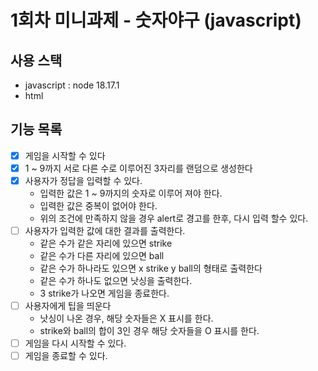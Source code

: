 # 1회차 미니과제 - 숫자야구 (javascript)

## 사용 스택

- javascript : node 18.17.1
- html

## 기능 목록

- [x] 게임을 시작할 수 있다
- [x] 1 ~ 9까지 서로 다른 수로 이루어진 3자리를 랜덤으로 생성한다
- [x] 사용자가 정답을 입력할 수 있다.
  - 입력한 값은 1 ~ 9까지의 숫자로 이루어 져야 한다.
  - 입력한 값은 중복이 없어야 한다.
  - 위의 조건에 만족하지 않을 경우 alert로 경고를 한후, 다시 입력 할수 있다.
- [ ] 사용자가 입력한 값에 대한 결과를 출력한다.
  - 같은 수가 같은 자리에 있으면 strike
  - 같은 수가 다른 자리에 있으면 ball
  - 같은 수가 하나라도 있으면 x strike y ball의 형태로 출력한다
  - 같은 수가 하나도 없으면 낫싱을 출력한다.
  - 3 strike가 나오면 게임을 종료한다.
- [ ] 사용자에게 팁을 띄운다
  - 낫싱이 나온 경우, 해당 숫자들은 X 표시를 한다.
  - strike와 ball의 합이 3인 경우 해당 숫자들을 O 표시를 한다.
- [ ] 게임을 다시 시작할 수 있다.
- [ ] 게임을 종료할 수 있다.
